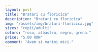 ```yaml
---
layout: post
title: "Bratari cu floricica"
description: "Bratari cu floricica"
img: "/assets/img/bratari-floricica.jpg"
sizes: "copii/adulti"
colors: "rosu, albastru, negru, grena."
price: "5.00 RON"
comment: "Avem si marimi mici."
---
```

